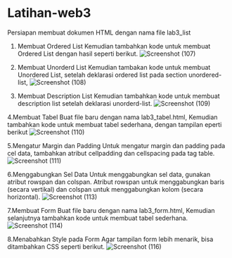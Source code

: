 # Latihan-web3
Persiapan membuat dokumen HTML dengan nama file lab3_list
1. Membuat Ordered List
Kemudian tambahkan kode untuk membuat Ordered List dengan hasil seperti berikut.
![Screenshot (107)](https://github.com/user-attachments/assets/4ea5898d-1829-418a-bbc2-bb9b64081cc6)

2. Membuat Unorderd List
Kemudian tambakan kode untuk membuat Unordered List, setelah deklarasi ordered list pada section unordered-list,
![Screenshot (108)](https://github.com/user-attachments/assets/c3ae6863-eb5f-4a4c-87fa-3578afdd4c40)


3. Membuat Description List
Kemudian tambahkan kode untuk membuat description list setelah deklarasi unorderd-list.
![Screenshot (109)](https://github.com/user-attachments/assets/20fd38e1-3f75-4a07-b96e-b192bd7b8e5d)


4.Membuat Tabel
Buat file baru dengan nama lab3_tabel.html, Kemudian tambahkan kode untuk membuat tabel sederhana, dengan tampilan eperti berikut
![Screenshot (110)](https://github.com/user-attachments/assets/dbbd16ba-bc4b-4ee3-91d0-f69e88f4ef57)


5.Mengatur Margin dan Padding
Untuk mengatur margin dan padding pada cel data, tambahkan atribut cellpadding dan cellspacing pada tag table.
![Screenshot (111)](https://github.com/user-attachments/assets/d7f60689-72d2-4153-8e4e-b0bea2e08128)


6.Menggabungkan Sel Data
Untuk menggabungkan sel data, gunakan atribut rowspan dan colspan. Atribut rowspan untuk menggabungkan baris (secara vertikal) dan colspan untuk menggabungkan kolom (secara horizontal).
![Screenshot (113)](https://github.com/user-attachments/assets/708fe433-b4b3-496c-b243-82a270b22d1b)


7.Membuat Form
Buat file baru dengan nama lab3_form.html, Kemudian selanjutnya tambahkan kode untuk membuat tabel sederhana.
![Screenshot (114)](https://github.com/user-attachments/assets/dbc88ae2-a884-4409-9945-dfaba11ab6e4)


8.Menabahkan Style pada Form
Agar tampilan form lebih menarik, bisa ditambahkan CSS seperti berikut.
![Screenshot (116)](https://github.com/user-attachments/assets/0a35082e-2437-43dc-b318-ed40f04a428f)
